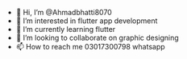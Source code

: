 - 👋 Hi, I’m @Ahmadbhatti8070
- 👀 I’m interested in flutter app development
- 🌱 I’m currently learning flutter
- 💞️ I’m looking to collaborate on graphic designing 
- 📫 How to reach me 03017300798 whatsapp

<!---
Ahmadbhatti8070/Ahmadbhatti8070 is a ✨ special ✨ repository because its `README.md` (this file) appears on your GitHub profile.
You can click the Preview link to take a look at your changes.
--->
